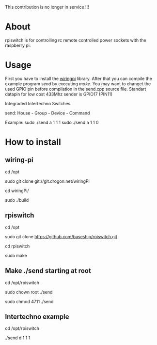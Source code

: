 This contribution is no longer in service !!!

# About

rpiswitch is for controlling rc remote controlled power sockets 
with the raspberry pi.


# Usage

First you have to install the [wiringpi](https://projects.drogon.net/raspberry-pi/wiringpi/download-and-install/) library.
After that you can compile the example program *send* by executing *make*. 
You may want to changet the used GPIO pin before compilation in the send.cpp source file.
Standart datapin for low cost 433Mhz sender is GPIO17 (PIN11)

Integraded Intertechno Switches

send: House - Group - Device - Command

Example:
sudo ./send a 1 1 1
sudo ./send a 1 1 0


# How to install

## wiring-pi
cd /opt

sudo git clone git://git.drogon.net/wiringPi

cd wiringPi/

sudo ./build

## rpiswitch
cd /opt

sudo git clone https://github.com/baseship/rpiswitch.git

cd rpiswitch

sudo make

## Make ./send starting at root
cd /opt/rpiswitch

sudo chown root ./send

sudo chmod 4711 ./send


## Intertechno example
cd /opt/rpiswitch

./send d 1 1 1
